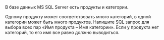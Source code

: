 В базе данных MS SQL Server есть продукты и категории. 

Одному продукту может соответствовать много категорий, 
в одной категории может быть много продуктов. Напишите 
SQL запрос для выбора всех пар «Имя продукта – Имя категории». 
Если у продукта нет категорий, то его имя все равно должно выводиться.